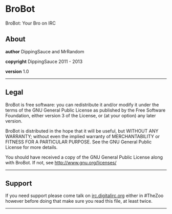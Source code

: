 # BroBot
BroBot: Your Bro on IRC

## About

**author** DippingSauce and MrRandom

**copyright** DippingSauce 2011 - 2013

**version** 1.0

- - -

## Legal
BroBot is free software: you can redistribute it and/or modify
it under the terms of the GNU General Public License as published by
the Free Software Foundation, either version 3 of the License, or
(at your option) any later version.

BroBot is distributed in the hope that it will be useful,
but WITHOUT ANY WARRANTY; without even the implied warranty of
MERCHANTABILITY or FITNESS FOR A PARTICULAR PURPOSE.  See the
GNU General Public License for more details.

You should have received a copy of the GNU General Public License
along with BroBot.  If not, see http://www.gnu.org/licenses/

- - -

## Support

If you need support please come talk on [irc.digitalirc.org](http://webchat.digitalirc.org/?channels=TheZoo&uio=Nz10cnVl84) either in #TheZoo however before doing that make sure
you read this file, at least twice.

- - -

